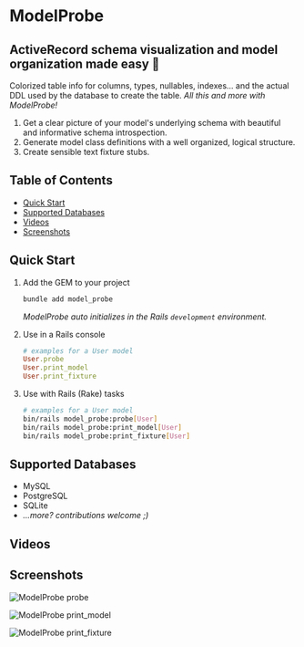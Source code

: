 # ModelProbe

## ActiveRecord schema visualization and model organization made easy 🙌

Colorized table info for columns, types, nullables, indexes...
and the actual DDL used by the database to create the table.
_All this and more with ModelProbe!_

1. Get a clear picture of your model's underlying schema with beautiful and informative schema introspection.
1. Generate model class definitions with a well organized, logical structure.
1. Create sensible text fixture stubs.

<!-- Tocer[start]: Auto-generated, don't remove. -->

## Table of Contents

  - [Quick Start](#quick-start)
  - [Supported Databases](#supported-databases)
  - [Videos](#videos)
  - [Screenshots](#screenshots)

<!-- Tocer[finish]: Auto-generated, don't remove. -->

## Quick Start

1. Add the GEM to your project

    ```sh
    bundle add model_probe
    ```

   _ModelProbe auto initializes in the Rails `development` environment._

1. Use in a Rails console

    ```ruby
    # examples for a User model
    User.probe
    User.print_model
    User.print_fixture
    ```
1. Use with Rails (Rake) tasks

    ```sh
    # examples for a User model
    bin/rails model_probe:probe[User]
    bin/rails model_probe:print_model[User]
    bin/rails model_probe:print_fixture[User]
    ```

## Supported Databases

- MySQL
- PostgreSQL
- SQLite
- _...more? contributions welcome ;)_

## Videos

## Screenshots

![ModelProbe probe](https://ik.imagekit.io/hopsoft/mode_probe_probe_3ouJjft48.webp?updatedAt=1683465723169)

![ModelProbe print_model](https://ik.imagekit.io/hopsoft/model_probe_print_model_sGOZWw-D5.webp?updatedAt=1683465723049)

![ModelProbe print_fixture](https://ik.imagekit.io/hopsoft/model_probe_print_fixture_ZZ2TavUO7.webp?updatedAt=1683465722977)
